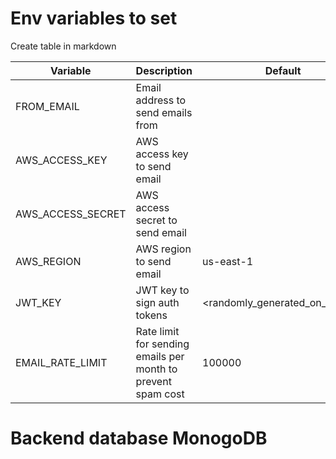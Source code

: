 # Env variables to set

Create table in markdown

| Variable | Description                                                  | Default                         |
| ---------|--------------------------------------------------------------|---------------------------------|
| FROM_EMAIL | Email address to send emails from                            |
| AWS_ACCESS_KEY | AWS access key to send email                                 |
| AWS_ACCESS_SECRET | AWS access secret to send email                              |
| AWS_REGION | AWS region to send email                                     | us-east-1                       |
| JWT_KEY | JWT key to sign auth tokens                                  | <randomly_generated_on_restart> |
| EMAIL_RATE_LIMIT | Rate limit for sending emails per month to prevent spam cost | 100000                          |

# Backend database MonogoDB

